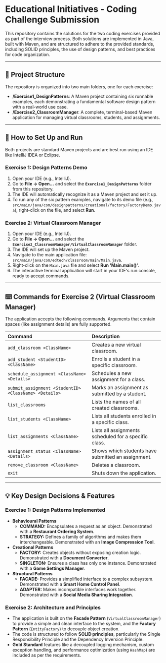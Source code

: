# Educational Initiatives - Coding Challenge Submission

This repository contains the solutions for the two coding exercises provided as part of the interview process. Both solutions are implemented in Java, built with Maven, and are structured to adhere to the provided standards, including SOLID principles, the use of design patterns, and best practices for code organization.

---
## 📂 Project Structure

The repository is organized into two main folders, one for each exercise:

-   **/Exercise1_DesignPatterns**: A Maven project containing six runnable examples, each demonstrating a fundamental software design pattern with a real-world use case.
-   **/Exercise2_ClassroomManager**: A complete, terminal-based Maven application for managing virtual classrooms, students, and assignments.

---
## 🚀 How to Set Up and Run

Both projects are standard Maven projects and are best run using an IDE like IntelliJ IDEA or Eclipse.

### Exercise 1: Design Patterns Demo

1.  Open your IDE (e.g., IntelliJ).
2.  Go to **File -> Open...** and select the **`Exercise1_DesignPatterns`** folder from this repository.
3.  The IDE will automatically recognize it as a Maven project and set it up.
4.  To run any of the six pattern examples, navigate to its demo file (e.g., `src/main/java/com/designpatterns/creational/factory/FactoryDemo.java`), right-click on the file, and select **Run**.

### Exercise 2: Virtual Classroom Manager

1.  Open your IDE (e.g., IntelliJ).
2.  Go to **File -> Open...** and select the **`Exercise2_ClassroomManager/VirtualClassroomManager`** folder.
3.  The IDE will set up the Maven project.
4.  Navigate to the main application file: `src/main/java/com/edtech/classroom/main/Main.java`.
5.  Right-click on the `Main.java` file and select **Run 'Main.main()'**.
6.  The interactive terminal application will start in your IDE's run console, ready to accept commands.

---
## ⌨️ Commands for Exercise 2 (Virtual Classroom Manager)

The application accepts the following commands. Arguments that contain spaces (like assignment details) are fully supported.

| Command                                             | Description                                        |
| :-------------------------------------------------- | :------------------------------------------------- |
| `add_classroom <ClassName>`                         | Creates a new virtual classroom.                   |
| `add_student <StudentID> <ClassName>`               | Enrolls a student in a specific classroom.         |
| `schedule_assignment <ClassName> <Details>`         | Schedules a new assignment for a class.            |
| `submit_assignment <StudentID> <ClassName> <Details>` | Marks an assignment as submitted by a student.     |
| `list_classrooms`                                   | Lists the names of all created classrooms.         |
| `list_students <ClassName>`                         | Lists all students enrolled in a specific class.   |
| `list_assignments <ClassName>`                      | Lists all assignments scheduled for a specific class. |
| `assignment_status <ClassName> <Details>`           | Shows which students have submitted an assignment. |
| `remove_classroom <ClassName>`                      | Deletes a classroom.                               |
| `exit`                                              | Shuts down the application.                        |

---
## 💡 Key Design Decisions & Features

### Exercise 1: Design Patterns Implemented

-   **Behavioural Patterns**
    -   **COMMAND:** Encapsulates a request as an object. Demonstrated with a **Restaurant Ordering System**.
    -   **STRATEGY:** Defines a family of algorithms and makes them interchangeable. Demonstrated with an **Image Compression Tool**.
-   **Creational Patterns**
    -   **FACTORY:** Creates objects without exposing creation logic. Demonstrated with a **Document Converter**.
    -   **SINGLETON:** Ensures a class has only one instance. Demonstrated with a **Game Settings Manager**.
-   **Structural Patterns**
    -   **FACADE:** Provides a simplified interface to a complex subsystem. Demonstrated with a **Smart Home Control Panel**.
    -   **ADAPTER:** Makes incompatible interfaces work together. Demonstrated with a **Social Media Sharing Integration**.

### Exercise 2: Architecture and Principles

-   The application is built on the **Facade Pattern** (`VirtualClassroomManager`) to provide a simple and clean interface to the system, and the **Factory Pattern** (`EntityFactory`) to decouple object creation.
-   The code is structured to follow **SOLID principles**, particularly the Single Responsibility Principle and the Dependency Inversion Principle.
-   **Gold Standard** features like a decoupled logging mechanism, custom exception handling, and performance optimization (using `HashMap`) are included as per the requirements.
